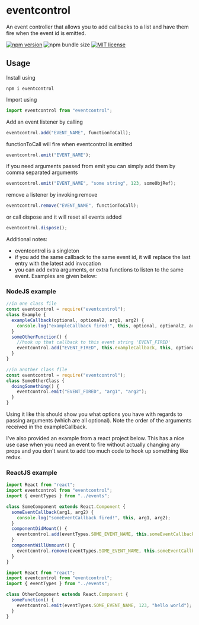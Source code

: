 # eventcontrol

An event controller that allows you to add callbacks to a list and have them fire when the event id is emitted.

[![npm version](https://img.shields.io/npm/v/eventcontrol.svg?color=%232c8ebb&style=flat-square)](https://www.npmjs.com/package/eventcontrol)
![npm bundle size](https://img.shields.io/bundlephobia/minzip/eventcontrol.svg?color=rgb%28113%2C%20138%2C%20240%29&label=gzipped&style=flat-square)
[![MIT license](https://img.shields.io/npm/l/eventcontrol.svg?color=%233DA639&style=flat-square)](http://opensource.org/licenses/MIT)

## Usage

Install using

```node
npm i eventcontrol
```

Import using

```javascript
import eventcontrol from "eventcontrol";
```

Add an event listener by calling

```javascript
eventcontrol.add("EVENT_NAME", functionToCall);
```

functionToCall will fire when eventcontrol is emitted

```javascript
eventcontrol.emit("EVENT_NAME");
```

if you need arguments passed from emit you can simply add them by comma separated arguments

```javascript
eventcontrol.emit("EVENT_NAME", "some string", 123, someObjRef);
```

remove a listener by invoking remove

```javascript
eventcontrol.remove("EVENT_NAME", functionToCall);
```

or call dispose and it will reset all events added

```javascript
eventcontrol.dispose();
```

Additional notes:

- eventcontrol is a singleton
- if you add the same callback to the same event id, it will replace the last entry with the latest add invocation
- you can add extra arguments, or extra functions to listen to the same event. Examples are given below:

### NodeJS example

```javascript
//in one class file
const eventcontrol = require("eventcontrol");
class Example {
  exampleCallback(optional, optional2, arg1, arg2) {
    console.log("exampleCallback fired!", this, optional, optional2, arg1, arg2);
  }
  someOtherFunction() {
    //hook up that callback to this event string 'EVENT_FIRED'
    eventcontrol.add("EVENT_FIRED", this.exampleCallback, this, optional, optional2);
  }
}
```

```javascript
//in another class file
const eventcontrol = require("eventcontrol");
class SomeOtherClass {
  doingSomething() {
    eventcontrol.emit("EVENT_FIRED", "arg1", "arg2");
  }
}
```

Using it like this should show you what options you have with regards to passing arguments (which are all optional).
Note the order of the arguments received in the exampleCallback.

I've also provided an example from a react project below. This has a nice use case when you need an event to fire
without actually changing any props and you don't want to add too much code to hook up something like redux.

### ReactJS example

```javascript
import React from "react";
import eventcontrol from "eventcontrol";
import { eventTypes } from "../events";

class SomeComponent extends React.Component {
  someEventCallback(arg1, arg2) {
    console.log("someEventCallback fired!", this, arg1, arg2);
  }
  componentDidMount() {
    eventcontrol.add(eventTypes.SOME_EVENT_NAME, this.someEventCallback, this);
  }
  componentWillUnmount() {
    eventcontrol.remove(eventTypes.SOME_EVENT_NAME, this.someEventCallback);
  }
}
```

```javascript
import React from "react";
import eventcontrol from "eventcontrol";
import { eventTypes } from "../events";

class OtherComponent extends React.Component {
  someFunction() {
    eventcontrol.emit(eventTypes.SOME_EVENT_NAME, 123, "hello world");
  }
}
```
